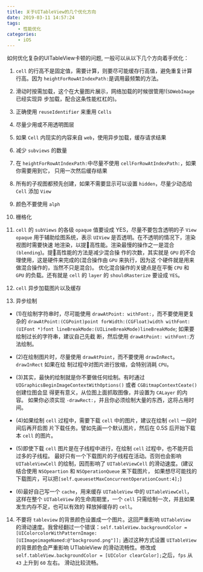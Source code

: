 ```yaml
---
title: 关于UITableView的几个优化方向
date: 2019-03-11 14:57:24
tags:
    - 性能优化
categories:
    - iOS
---
```

如何优化复杂的UITableView卡顿的问题, 一般可以从以下几个方向着手优化：

1. `cell` 的行高不是固定值，需要计算，则要尽可能缓存行高值，避免重复计算行高。因为 `heightForRowAtIndexPath:`是调用最频繁的方法。

2. 滑动时按需加载，这个在大量图片展示，网络加载的时候很管用!(`SDWebImage` 已经实现异 步加载，配合这条性能杠杠的)。

3. 正确使用 `reuseIdentifier` 来重用 `Cells`

4. 尽量少用或不用透明图层

5. 如果 `Cell` 内现实的内容来自 `web`，使用异步加载，缓存请求结果

6. 减少 `subviews` 的数量

7. 在 `heightForRowAtIndexPath:`中尽量不使用 `cellForRowAtIndexPath:`，如果你需要用到它， 只用一次然后缓存结果

8. 所有的子视图都预先创建，如果不需要显示可以设置 `hidden`，尽量少动态给 `Cell` 添加 `View`

9. 颜色不要使用 `alph`

10. 栅格化

11. `cell` 的 `subViews` 的各级 `opaque` 值要设成 YES，尽量不要包含透明的子 `View` `opaque` 用于辅助绘图系统，表示 `UIView` 是否透明。在不透明的情况下，渲染视图时需要快速 地渲染，以提􏰀高性能。渲染最慢的操作之一是混合`(blending`)。提􏰀高性能的方法是减少混合操 作的次数，其实就是 `GPU` 的不合理使用，这是硬件来完成的(混合操作由 `GPU` 来执行，因为这 个硬件就是用来做混合操作的，当然不只是混合)。 优化混合操作的关键点是在平衡 `CPU` 和 `GPU` 的负载。还有就是 `cell` 的 `layer` 的 `shouldRasterize` 要设成 `YES`。

12. `cell` 异步加载图片以及缓存

13. 异步绘制

- (1)在绘制字符串时，尽可能使用 `drawAtPoint: withFont:`，而不要使用更复杂的 `drawAtPoint:(CGPoint)point forWidth:(CGFloat)width withFont:(UIFont *)font lineBreakMode:(UILineBreakMode)lineBreakMode`; 如果要绘制过长的字符串，建议自己先截 断，然后使用 `drawAtPoint: withFont:`方法绘制。

- (2)在绘制图片时，尽量使用 `drawAtPoint`，而不要使用 `drawInRect`。`drawInRect` 如果在绘 制过程中对图片进行放缩，会特别消耗 `CPU`。
- (3)其实，最快的绘制就是你不要做任何绘制。有时通过 `UIGraphicsBeginImageContextWithOptions()` 或者 `CGBitmapContextCeate()` 创建位图会显 得更有意义，从位图上面抓取图像，并设置为 `CALayer` 的内容。 如果你必须实现 `-drawRect:`，并且你必须绘制大量的东西，这将占用时间。
- (4)如果绘制 `cell` 过程中，需要下载 `cell` 中的图片，建议在绘制 `cell` 一段时间后再开启图 片下载任务。譬如先画一个默认图片，然后在 0.5S 后开始下载本 `cell` 的图片。
- (5)即使下载 `cell` 图片是在子线程中进行，在绘制 `cell` 过程中，也不能开启过多的子线程。 最好只有一个下载图片的子线程在活动。否则也会影响 `UITableViewCell` 的绘制，因而影响了 `UITableViewCell` 的滑动速度。(建议结合使用 `NSOpeartion` 和 `NSOperationQueue` 来下载图片， 如果想尽可能找的下载图片，可以把`[self.queuesetMaxConcurrentOperationCount:4];`)
- (6)最好自己写一个 `cache`，用来缓存 `UITableView` 中的 `UITableViewCell`，这样在整个 `UITableView` 的生命周期里，一个 `cell` 只需绘制一次，并且如果发生内存不足，也可以有效的 释放掉缓存的 `cell`。

14. 不要将 `tableview` 的背景颜色设置成一个图片。这回严重影响 `UITableView` 的滑动速度。我曾经翻过一个错误：`self.tableView.backgroundColor = [UIColorcolorWithPatternImage:[UIImageimageNamed:@"background.png"]];` 通过这种方式设置 `UITableView` 的背景颜色会严重影响 UTIableView 的滑动流畅性。修改成 `self.tableView.backgroundColor = [UIColor clearColor];`之后，`fps` 从 `43` 上升到 `60` 左右。 滑动比较流畅。
